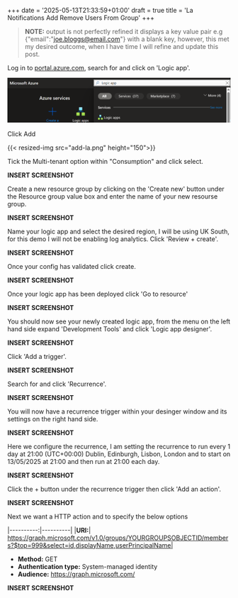 +++
date = '2025-05-13T21:33:59+01:00'
draft = true
title = 'La Notifications Add Remove Users From Group'
+++

> **NOTE:** output is not perfectly refined it displays a key value pair e.g {"email":"joe.bloggs@email.com"} with a blank key, however, this met my desired outcome, when I have time I will refine and update this post.


Log in to [portal.azure.com](https://portal.azure.com), search for and click on 'Logic app'.

![searching for logic app within azure portal](search-la.png)

<!-- Example of how to resize an image {{< resized-img src="search-la.png" height="100">}}  -->

Click Add

{{< resized-img src="add-la.png" height="150">}}

Tick the Multi-tenant option within "Consumption" and click select.

**INSERT SCREENSHOT**

Create a new resource group by clicking on the 'Create new' button under the Resource group value box and enter the name of your new resourse group.

**INSERT SCREENSHOT**

Name your logic app and select the desired region, I will be using UK South, for this demo I will not be enabling log analytics. Click 'Review + create'.

**INSERT SCREENSHOT**

Once your config has validated click create.

**INSERT SCREENSHOT**

Once your logic app has been deployed click 'Go to resource'

**INSERT SCREENSHOT**

You should now see your newly created logic app, from the menu on the left hand side expand 'Development Tools' and click 'Logic app designer'.

**INSERT SCREENSHOT**

Click 'Add a trigger'.

**INSERT SCREENSHOT**

Search for and click 'Recurrence'.

**INSERT SCREENSHOT**

You will now have a recurrence trigger within your desinger window and its settings on the right hand side.

**INSERT SCREENSHOT**

Here we configure the recurrence, I am setting the recurrence to run every 1 day at 21:00 (UTC+00:00) Dublin, Edinburgh, Lisbon, London and to start on 13/05/2025 at 21:00 and then run at 21:00 each day.

**INSERT SCREENSHOT**

Click the + button under the recurrence trigger then click 'Add an action'.

**INSERT SCREENSHOT**

Next we want a HTTP action and to specify the below options

|----------:|----------|
|**URI:**| https://graph.microsoft.com/v1.0/groups/YOURGROUPSOBJECTID/members?$top=999&select=id,displayName,userPrincipalName|
- **Method:** GET
- **Authentication type:** System-managed identity
- **Audience:** https://graph.microsoft.com/

**INSERT SCREENSHOT**

